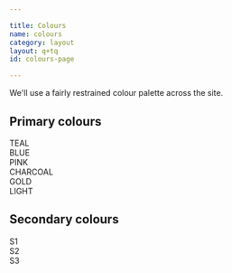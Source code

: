 ```yaml
---

title: Colours
name: colours
category: layout
layout: q+tq
id: colours-page

---
```


<div class="lead"><p>We'll use a fairly restrained colour palette across the site.</p></div>

## Primary colours

<div class="c-swatch c-swatch--teal">TEAL</div>
<div class="c-swatch c-swatch--blue">BLUE</div>
<div class="c-swatch c-swatch--pink">PINK</div>
<div class="c-swatch c-swatch--charcoal">CHARCOAL</div>
<div class="c-swatch c-swatch--gold">GOLD</div>
<div class="c-swatch c-swatch--light">LIGHT</div>

## Secondary colours

<div class="c-swatch c-swatch--s1">S1</div>
<div class="c-swatch c-swatch--s2">S2</div>
<div class="c-swatch c-swatch--s3">S3</div>

